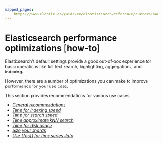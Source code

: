 ```yaml
---
mapped_pages:
  - https://www.elastic.co/guide/en/elasticsearch/reference/current/how-to.html
---
```


# Elasticsearch performance optimizations [how-to]

Elasticsearch’s default settings provide a good out-of-box experience for basic operations like full text search, highlighting, aggregations, and indexing.

However, there are a number of optimizations you can make to improve performance for your use case.

This section provides recommendations for various use cases.

* [*General recommendations*](general-recommendations.md)
* [*Tune for indexing speed*](optimize-performance/indexing-speed.md)
* [*Tune for search speed*](optimize-performance/search-speed.md)
* [*Tune approximate kNN search*](optimize-performance/approximate-knn-search.md)
* [*Tune for disk usage*](optimize-performance/disk-usage.md)
* [*Size your shards*](optimize-performance/size-shards.md)
* [*Use {{es}} for time series data*](../../manage-data/use-case-use-elasticsearch-to-manage-time-series-data.md)

